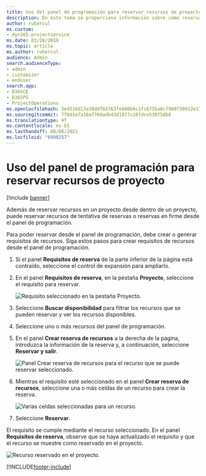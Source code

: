 ```yaml
---
title: Uso del panel de programación para reservar recursos de proyecto
description: En este tema se proporciona información sobre cómo reservar recursos.
author: ruhercul
ms.custom:
- dyn365-projectservice
ms.date: 03/28/2019
ms.topic: article
ms.author: ruhercul
audience: Admin
search.audienceType:
- admin
- customizer
- enduser
search.app:
- D365CE
- D365PS
- ProjectOperations
ms.openlocfilehash: 5e4516d13a30ddfb5763fe600b0c1fc675ba6cf980730912e1795cc3d6f4991f
ms.sourcegitcommit: 7f8d1e7a16af769adb43d1877c28fdce53975db8
ms.translationtype: HT
ms.contentlocale: es-ES
ms.lasthandoff: 08/06/2021
ms.locfileid: "6998257"
---
```

# <a name="use-the-schedule-board-to-book-project-resources"></a>Uso del panel de programación para reservar recursos de proyecto

[!include [banner](../includes/psa-now-project-operations.md)]

Además de reservar recursos en un proyecto desde dentro de un proyecto, puede reservar recursos de tentativa de reservas o reservas en firme desde el panel de programación.

Para poder reservar desde el panel de programación, debe crear o generar requisitos de recursos. Siga estos pasos para crear requisitos de recursos desde el panel de programación.

1. Si el panel **Requisitos de reserva** de la parte inferior de la página está contraído, seleccione el control de expansión para ampliarlo.
2. En el panel **Requisitos de reserva**, en la pestaña **Proyecto**, seleccione el requisito para reservar.

    ![Requisito seleccionado en la pestaña Proyecto.](media/Resource-Management-image73.png)

3. Seleccione **Buscar disponibilidad** para filtrar los recursos que se pueden reservar y ver los recursos disponibles. 
4. Seleccione uno o más recursos del panel de programación. 
5. En el panel **Crear reserva de recursos** a la derecha de la página, introduzca la información de la reserva y, a continuación, seleccione **Reservar y salir**.

    ![Panel Crear reserva de recursos para el recurso que se puede reservar seleccionado.](media/Resource-Management-image74.png)

6. Mientras el requisito esté seleccionado en el panel **Crear reserva de recursos**, seleccione una o más celdas de un recurso para crear la reserva.

    ![Varias celdas seleccionadas para un recurso.](media/Resource-Management-image75.png)

7. Seleccione **Reservar**.

El requisito se cumple mediante el recurso seleccionado. En el panel **Requisitos de reserva**, observe que se haya actualizado el requisito y que el recurso se muestre como reservado en el proyecto.

![Recurso reservado en el proyecto.](media/Resource-Management-image76.png)


[!INCLUDE[footer-include](../includes/footer-banner.md)]